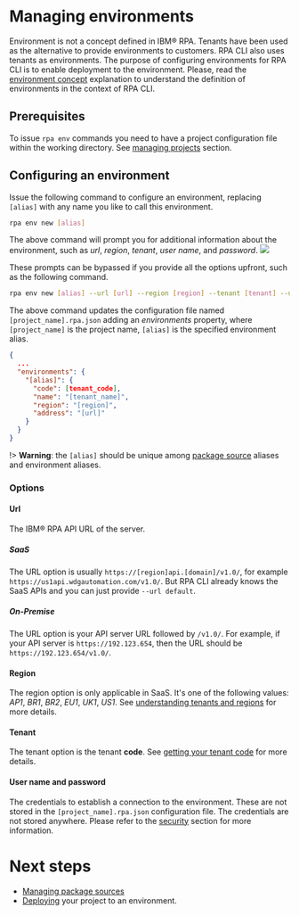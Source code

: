 # Managing environments
Environment is not a concept defined in IBM® RPA. Tenants have been used as the alternative to provide environments to customers. RPA CLI also uses tenants as environments. The purpose of configuring environments for RPA CLI is to enable deployment to the environment. Please, read the [environment concept](concepts.md#environment) explanation to understand the definition of environments in the context of RPA CLI.

## Prerequisites
To issue `rpa env` commands you need to have a project configuration file within the working directory. See [managing projects](guide/project.md) section.

## Configuring an environment
Issue the following command to configure an environment, replacing `[alias]` with any name you like to call this environment.

```bash
rpa env new [alias]
```
The above command will prompt you for additional information about the environment, such as *url*, *region*, *tenant*, *user name*, and *password*.
<img src="_assets/rpa-env-new.gif"/>

These prompts can be bypassed if you provide all the options upfront, such as the following command.
```bash
rpa env new [alias] --url [url] --region [region] --tenant [tenant] --username [username] --password [password]
```

The above command updates the configuration file named `[project_name].rpa.json` adding an *environments* property, where `[project_name]` is the project name, `[alias]` is the specified environment alias.
```json
{
  ...
  "environments": {
    "[alias]": {
      "code": [tenant_code],
      "name": "[tenant_name]",
      "region": "[region]",
      "address": "[url]"
    }
  }
}
```

!> **Warning**: the `[alias]` should be unique among [package source](guide/package-source.md) aliases and environment aliases.

### Options
#### Url
The IBM® RPA API URL of the server. 

##### SaaS
The URL option is usually `https://[region]api.[domain]/v1.0/`, for example `https://us1api.wdgautomation.com/v1.0/`. But RPA CLI already knows the SaaS APIs and you can just provide `--url default`.

##### On-Premise
The URL option is your API server URL followed by `/v1.0/`. For example, if your API server is `https://192.123.654`, then the URL should be `https://192.123.654/v1.0/`.

#### Region
The region option is only applicable in SaaS. It's one of the following values: *AP1*, *BR1*, *BR2*, *EU1*, *UK1*, *US1*. See [understanding tenants and regions](https://www.ibm.com/docs/en/rpa/23.0?topic=client-prerequisites-install#understanding-tenants-and-regions) for more details.

#### Tenant
The tenant option is the tenant **code**. See [getting your tenant code](https://www.ibm.com/docs/en/rpa/23.0?topic=client-prerequisites-install#getting-your-tenant-code) for more details.

#### User name and password
The credentials to establish a connection to the environment. These are not stored in the `[project_name].rpa.json` configuration file. The credentials are not stored anywhere. Please refer to the [security](security.md) section for more information.

# Next steps
* [Managing package sources](guide/package-source.md)
* [Deploying](guide/deploy.md) your project to an environment.